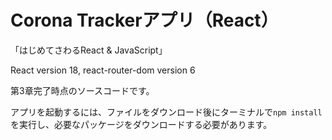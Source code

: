 # Corona Trackerアプリ（React）
「はじめてさわるReact & JavaScript」

React version 18, react-router-dom version 6

第3章完了時点のソースコードです。

アプリを起動するには、ファイルをダウンロード後にターミナルで`npm install`を実行し、必要なパッケージをダウンロードする必要があります。
